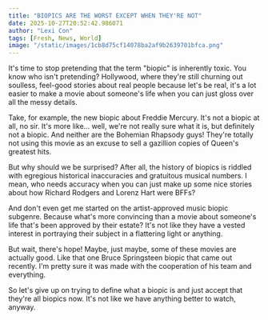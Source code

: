 ```yaml
---
title: "BIOPICS ARE THE WORST EXCEPT WHEN THEY'RE NOT"
date: 2025-10-27T20:52:42.986071
author: "Lexi Con"
tags: [Fresh, News, World]
image: "/static/images/1cb8d75cf14078ba2af9b2639701bfca.png"
---
```



It's time to stop pretending that the term "biopic" is inherently toxic. You know who isn't pretending? Hollywood, where they're still churning out soulless, feel-good stories about real people because let's be real, it's a lot easier to make a movie about someone's life when you can just gloss over all the messy details.

Take, for example, the new biopic about Freddie Mercury. It's not a biopic at all, no sir. It's more like... well, we're not really sure what it is, but definitely not a biopic. And neither are the Bohemian Rhapsody guys! They're totally not using this movie as an excuse to sell a gazillion copies of Queen's greatest hits.

But why should we be surprised? After all, the history of biopics is riddled with egregious historical inaccuracies and gratuitous musical numbers. I mean, who needs accuracy when you can just make up some nice stories about how Richard Rodgers and Lorenz Hart were BFFs?

And don't even get me started on the artist-approved music biopic subgenre. Because what's more convincing than a movie about someone's life that's been approved by their estate? It's not like they have a vested interest in portraying their subject in a flattering light or anything.

But wait, there's hope! Maybe, just maybe, some of these movies are actually good. Like that one Bruce Springsteen biopic that came out recently. I'm pretty sure it was made with the cooperation of his team and everything.

So let's give up on trying to define what a biopic is and just accept that they're all biopics now. It's not like we have anything better to watch, anyway.
